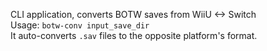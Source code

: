 CLI application, converts BOTW saves from WiiU &lt;-> Switch  
Usage: `botw-conv input_save_dir`  
It auto-converts `.sav` files to the opposite platform's format.